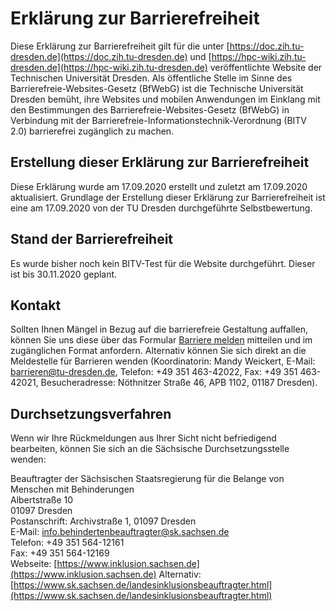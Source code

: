 # Erklärung zur Barrierefreiheit

Diese Erklärung zur Barrierefreiheit gilt für die unter
[https://doc.zih.tu-dresden.de](https://doc.zih.tu-dresden.de) und
[https://hpc-wiki.zih.tu-dresden.de](https://hpc-wiki.zih.tu-dresden.de) veröffentlichte Website
der Technischen Universität Dresden.
Als öffentliche Stelle im Sinne des Barrierefreie-Websites-Gesetz (BfWebG) ist die Technische
Universität Dresden bemüht, ihre Websites und mobilen Anwendungen im Einklang mit den Bestimmungen
des Barrierefreie-Websites-Gesetz (BfWebG) in Verbindung mit der
Barrierefreie-Informationstechnik-Verordnung (BITV 2.0) barrierefrei zugänglich zu machen.

## Erstellung dieser Erklärung zur Barrierefreiheit

Diese Erklärung wurde am 17.09.2020 erstellt und zuletzt am 17.09.2020 aktualisiert. Grundlage der
Erstellung dieser Erklärung zur Barrierefreiheit ist eine am 17.09.2020 von der TU Dresden
durchgeführte Selbstbewertung.

## Stand der Barrierefreiheit

Es wurde bisher noch kein BITV-Test für die Website durchgeführt. Dieser ist bis 30.11.2020 geplant.

## Kontakt

Sollten Ihnen Mängel in Bezug auf die barrierefreie Gestaltung auffallen, können Sie uns diese über
das Formular [Barriere melden](https://tu-dresden.de/barrierefreiheit/barriere-melden) mitteilen und
im zugänglichen Format anfordern. Alternativ können Sie sich direkt an die Meldestelle für Barrieren
wenden (Koordinatorin: Mandy Weickert, E-Mail: <barrieren@tu-dresden.de>, Telefon: +49 351
463-42022, Fax: +49 351 463-42021, Besucheradresse: Nöthnitzer Straße 46, APB 1102, 01187 Dresden).

## Durchsetzungsverfahren

Wenn wir Ihre Rückmeldungen aus Ihrer Sicht nicht befriedigend bearbeiten, können Sie sich an die
Sächsische Durchsetzungsstelle wenden:

Beauftragter der Sächsischen Staatsregierung für die Belange von Menschen mit Behinderungen  
Albertstraße 10  
01097 Dresden  
Postanschrift: Archivstraße 1, 01097 Dresden  
E-Mail: <info.behindertenbeauftragter@sk.sachsen.de>  
Telefon: +49 351 564-12161  
Fax: +49 351 564-12169  
Webseite: [https://www.inklusion.sachsen.de](https://www.inklusion.sachsen.de)
Alternativ: [https://www.sk.sachsen.de/landesinklusionsbeauftragter.html](https://www.sk.sachsen.de/landesinklusionsbeauftragter.html)
